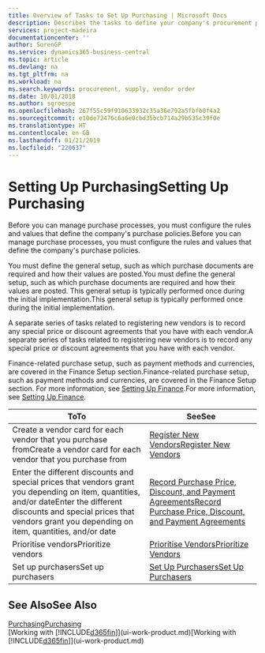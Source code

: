 ```yaml
---
title: Overview of Tasks to Set Up Purchasing | Microsoft Docs
description: Describes the tasks to define your company's procurement policies and set up your purchasing processes.
services: project-madeira
documentationcenter: ''
author: SorenGP
ms.service: dynamics365-business-central
ms.topic: article
ms.devlang: na
ms.tgt_pltfrm: na
ms.workload: na
ms.search.keywords: procurement, supply, vendor order
ms.date: 10/01/2018
ms.author: sgroespe
ms.openlocfilehash: 267f55c59f910633932c35a36e792a5fbfb0f4a2
ms.sourcegitcommit: e10de72476c6a6e0cbd35bcb714a29b535c39f0e
ms.translationtype: HT
ms.contentlocale: en-GB
ms.lasthandoff: 01/21/2019
ms.locfileid: "220637"
---
```

# <a name="setting-up-purchasing"></a><span data-ttu-id="37070-103">Setting Up Purchasing</span><span class="sxs-lookup"><span data-stu-id="37070-103">Setting Up Purchasing</span></span>
<span data-ttu-id="37070-104">Before you can manage purchase processes, you must configure the rules and values that define the company's purchase policies.</span><span class="sxs-lookup"><span data-stu-id="37070-104">Before you can manage purchase processes, you must configure the rules and values that define the company's purchase policies.</span></span>

<span data-ttu-id="37070-105">You must define the general setup, such as which purchase documents are required and how their values are posted.</span><span class="sxs-lookup"><span data-stu-id="37070-105">You must define the general setup, such as which purchase documents are required and how their values are posted.</span></span> <span data-ttu-id="37070-106">This general setup is typically performed once during the initial implementation.</span><span class="sxs-lookup"><span data-stu-id="37070-106">This general setup is typically performed once during the initial implementation.</span></span>

<span data-ttu-id="37070-107">A separate series of tasks related to registering new vendors is to record any special price or discount agreements that you have with each vendor.</span><span class="sxs-lookup"><span data-stu-id="37070-107">A separate series of tasks related to registering new vendors is to record any special price or discount agreements that you have with each vendor.</span></span>

<span data-ttu-id="37070-108">Finance-related purchase setup, such as payment methods and currencies, are covered in the Finance Setup section.</span><span class="sxs-lookup"><span data-stu-id="37070-108">Finance-related purchase setup, such as payment methods and currencies, are covered in the Finance Setup section.</span></span> <span data-ttu-id="37070-109">For more information, see [Setting Up Finance](finance-setup-finance.md).</span><span class="sxs-lookup"><span data-stu-id="37070-109">For more information, see [Setting Up Finance](finance-setup-finance.md).</span></span>

| <span data-ttu-id="37070-110">To</span><span class="sxs-lookup"><span data-stu-id="37070-110">To</span></span> | <span data-ttu-id="37070-111">See</span><span class="sxs-lookup"><span data-stu-id="37070-111">See</span></span> |
| --- | --- |
| <span data-ttu-id="37070-112">Create a vendor card for each vendor that you purchase from</span><span class="sxs-lookup"><span data-stu-id="37070-112">Create a vendor card for each vendor that you purchase from</span></span>|[<span data-ttu-id="37070-113">Register New Vendors</span><span class="sxs-lookup"><span data-stu-id="37070-113">Register New Vendors</span></span>](purchasing-how-register-new-vendors.md) |
| <span data-ttu-id="37070-114">Enter the different discounts and special prices that vendors grant you depending on item, quantities, and/or date</span><span class="sxs-lookup"><span data-stu-id="37070-114">Enter the different discounts and special prices that vendors grant you depending on item, quantities, and/or date</span></span> |[<span data-ttu-id="37070-115">Record Purchase Price, Discount, and Payment Agreements</span><span class="sxs-lookup"><span data-stu-id="37070-115">Record Purchase Price, Discount, and Payment Agreements</span></span>](purchasing-how-record-purchase-price-discount-payment-agreements.md) |
| <span data-ttu-id="37070-116">Prioritise vendors</span><span class="sxs-lookup"><span data-stu-id="37070-116">Prioritize vendors</span></span> |[<span data-ttu-id="37070-117">Prioritise Vendors</span><span class="sxs-lookup"><span data-stu-id="37070-117">Prioritize Vendors</span></span>](purchasing-how-prioritize-vendors.md) |
| <span data-ttu-id="37070-118">Set up purchasers</span><span class="sxs-lookup"><span data-stu-id="37070-118">Set up purchasers</span></span> |[<span data-ttu-id="37070-119">Set Up Purchasers</span><span class="sxs-lookup"><span data-stu-id="37070-119">Set Up Purchasers</span></span>](purchasing-how-setup-purchasers.md) |

## <a name="see-also"></a><span data-ttu-id="37070-120">See Also</span><span class="sxs-lookup"><span data-stu-id="37070-120">See Also</span></span>
[<span data-ttu-id="37070-121">Purchasing</span><span class="sxs-lookup"><span data-stu-id="37070-121">Purchasing</span></span>](purchasing-manage-purchasing.md)  
<span data-ttu-id="37070-122">[Working with [!INCLUDE[d365fin](includes/d365fin_md.md)]](ui-work-product.md)</span><span class="sxs-lookup"><span data-stu-id="37070-122">[Working with [!INCLUDE[d365fin](includes/d365fin_md.md)]](ui-work-product.md)</span></span>
